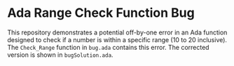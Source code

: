 # Ada Range Check Function Bug
This repository demonstrates a potential off-by-one error in an Ada function designed to check if a number is within a specific range (10 to 20 inclusive).  The `Check_Range` function in `bug.ada` contains this error. The corrected version is shown in `bugSolution.ada`.